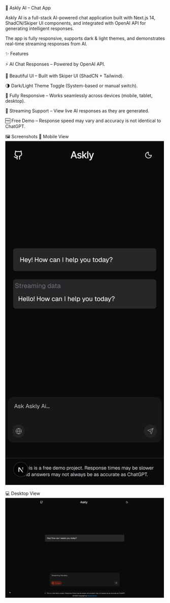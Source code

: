 🤖 Askly AI – Chat App

Askly AI is a full-stack AI-powered chat application built with Next.js 14, ShadCN/Skiper UI components, and integrated with OpenAI API for generating intelligent responses.

The app is fully responsive, supports dark & light themes, and demonstrates real-time streaming responses from AI.

✨ Features

⚡ AI Chat Responses – Powered by OpenAI API.

🎨 Beautiful UI – Built with Skiper UI (ShadCN + Tailwind).

🌗 Dark/Light Theme Toggle (System-based or manual switch).

📱 Fully Responsive – Works seamlessly across devices (mobile, tablet, desktop).

🔄 Streaming Support – View live AI responses as they are generated.

🆓 Free Demo – Response speed may vary and accuracy is not identical to ChatGPT.

🖼️ Screenshots
📱 Mobile View
<img src="./public/iPhone12Pro.png" width="500">



💻 Desktop View
<img src="./public/desktop.png" width="500">
